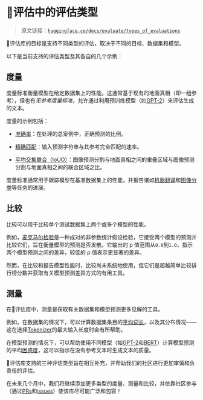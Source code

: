 # 🤗评估中的评估类型

> 原文链接：[`huggingface.co/docs/evaluate/types_of_evaluations`](https://huggingface.co/docs/evaluate/types_of_evaluations)

🤗评估库的目标是支持不同类型的评估，取决于不同的目标、数据集和模型。

以下是当前支持的评估类型及其各自的几个示例：

## 度量

度量标准衡量模型在给定数据集上的性能。这通常基于现有的地面真相（即一组参考），但也有*无参考度量标准*，允许通过利用预训练模型（如[GPT-2](https://huggingface.co/gpt2)）来评估生成的文本。

度量的示例包括：

+   [准确率](https://huggingface.co/metrics/accuracy)：在处理的总案例中，正确预测的比例。

+   [精确匹配](https://huggingface.co/metrics/exact_match)：输入预测字符串与其参考完全匹配的速率。

+   [平均交集联合（IoUO）](https://huggingface.co/metrics/mean_iou)：图像预测分割与地面真相之间的重叠区域与图像预测分割与地面真相之间的联合区域之比。

度量标准通常用于跟踪模型在基准数据集上的性能，并报告诸如[机器翻译](https://huggingface.co/tasks/translation)和[图像分类](https://huggingface.co/tasks/image-classification)等任务的进展。

## 比较

比较可以用于比较单个测试数据集上两个或多个模型的性能。

例如，[麦克马尔检验](https://github.com/huggingface/evaluate/tree/main/comparisons/mcnemar)是一种成对的非参数统计假设检验，它接受两个模型的预测并比较它们，旨在衡量模型的预测是否发散。它输出的 p 值范围从`0.0`到`1.0`，指示两个模型预测之间的差异，较低的 p 值表示更显著的差异。

然而，在比较和报告模型性能时，比较尚未系统地使用，但它们是超越简单比较排行榜分数并获取有关模型预测差异方式的有用工具。

## 测量

在🤗评估库中，测量是获取有关数据集和模型预测更多见解的工具。

例如，在数据集的情况下，可以计算数据集条目的[平均词长](https://github.com/huggingface/evaluate/tree/main/measurements/word_length)，以及其分布情况——这在选择[Tokenizer](https://huggingface.co/docs/transformers/main_classes/tokenizer)的最大输入长度时会有所帮助。

在模型预测的情况下，可以帮助使用不同模型（如[GPT-2](https://huggingface.co/gpt2)和[BERT](https://huggingface.co/bert-base-uncased)）计算模型预测的平均[困惑度](https://huggingface.co/metrics/perplexity)，这可以指示在没有参考文本时生成文本的质量。

🤗评估库支持的三种评估类型旨在相互补充，并帮助我们的社区进行更加审慎和负责任的评估。

在未来几个月中，我们将继续添加更多类型的度量、测量和比较，并依靠社区参与（通过[PRs](https://github.com/huggingface/evaluate/compare)和[issues](https://github.com/huggingface/evaluate/issues/new/choose)）使该库尽可能广泛和包容！
